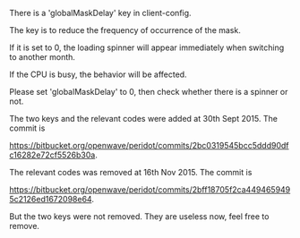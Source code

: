 There is a 'globalMaskDelay' key in client-config.

The key is to reduce the frequency of occurrence of the mask.

If it is set to 0, the loading spinner will appear immediately when switching to another month.

If the CPU is busy, the behavior will be affected.

Please set 'globalMaskDelay' to 0, then check whether there is a spinner or not.

The two keys and the relevant codes were added at 30th Sept 2015. The commit is

https://bitbucket.org/openwave/peridot/commits/2bc0319545bcc5ddd90dfc16282e72cf5526b30a.

The relevant codes was removed at 16th Nov 2015. The commit is 

https://bitbucket.org/openwave/peridot/commits/2bff18705f2ca4494659495c2126ed1672098e64.

But the two keys were not removed. They are useless now, feel free to remove.

